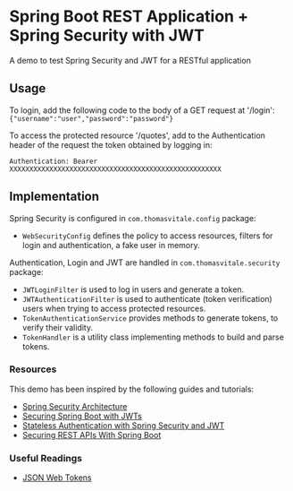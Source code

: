 # Spring Boot REST Application + Spring Security with JWT

A demo to test Spring Security and JWT for a RESTful application

## Usage

To login, add the following code to the body of a GET request at '/login':
`{"username":"user","password":"password"}`

To access the protected resource '/quotes', add to the Authentication header of the request the token obtained by logging in:

`Authentication: Bearer XXXXXXXXXXXXXXXXXXXXXXXXXXXXXXXXXXXXXXXXXXXXXXXXXXXXX	`

## Implementation

Spring Security is configured in `com.thomasvitale.config` package:
* `WebSecurityConfig` defines the policy to access resources, filters for login and authentication, a fake user in memory.

Authentication, Login and JWT are handled in `com.thomasvitale.security` package:
* `JWTLoginFilter` is used to log in users and generate a token.
* `JWTAuthenticationFilter` is used to authenticate (token verification) users when trying to access protected resources.
* `TokenAuthenticationService` provides methods to generate tokens, to verify their validity.
* `TokenHandler` is a utility class implementing methods to build and parse tokens.

### Resources

This demo has been inspired by the following guides and tutorials:

* [Spring Security Architecture](https://spring.io/guides/topicals/spring-security-architecture/)
* [Securing Spring Boot with JWTs](https://auth0.com/blog/securing-spring-boot-with-jwts/)
* [Stateless Authentication with Spring Security and JWT](http://technicalrex.com/2015/02/20/stateless-authentication-with-spring-security-and-jwt)
* [Securing REST APIs With Spring Boot](http://ryanjbaxter.com/2015/01/06/securing-rest-apis-with-spring-boot/)

### Useful Readings

* [JSON Web Tokens](http://niels.nu/blog/2015/json-web-tokens.html)